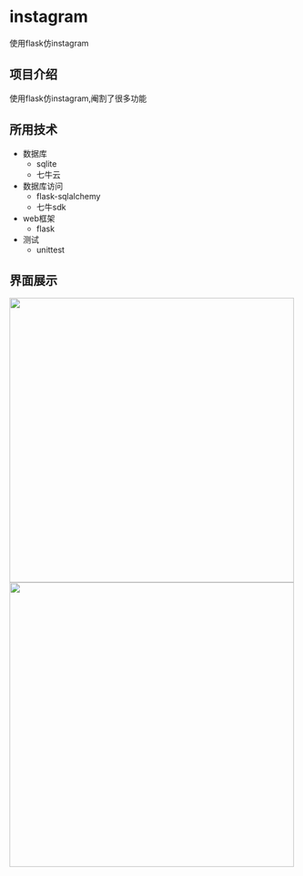 # instagram
使用flask仿instagram



项目介绍
------
   使用flask仿instagram,阉割了很多功能
   
   
   
 所用技术
--
 * 数据库
    * sqlite
    * 七牛云
 * 数据库访问
   * flask-sqlalchemy
   * 七牛sdk
 * web框架
   * flask
 * 测试
   * unittest 
   
 界面展示
---------

<image src="https://github.com/wangqifan/instagram/blob/master/loadheadpictureclone.png" width=500>
   
<image src="https://github.com/wangqifan/instagram/blob/master/loginclone.png" width=500>
   
   
